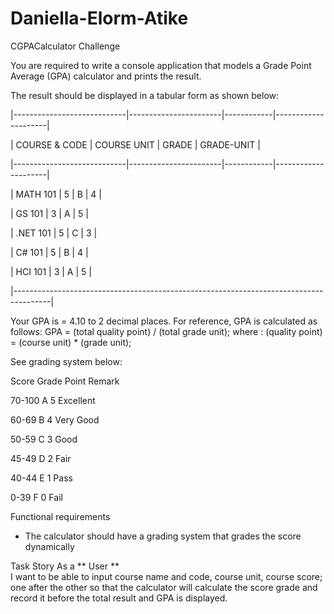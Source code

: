 # Daniella-Elorm-Atike
CGPACalculator
Challenge

You are required to write a console application that models a Grade Point Average (GPA) calculator and prints the result.

The result should be displayed in a tabular form as shown below:

 

|----------------------------|-----------------------|------------|---------------------|

| COURSE & CODE  | COURSE UNIT  | GRADE | GRADE-UNIT |

|----------------------------|-----------------------|------------|---------------------|

| MATH 101                |   5                       |   B         |   4                    |

| GS 101                     |   3                       |   A         |   5                    |

| .NET 101                  |   5                       |   C         |   3                    |

| C# 101                      |   5                       |   B         |   4                    |

| HCI 101                    |   3                       |   A         |   5                    |

|---------------------------------------------------------------------------------------|

 

Your GPA is = 4.10 to 2 decimal places. 
For reference, GPA is calculated as follows:
GPA = (total quality point) / (total grade unit); 
where :
(quality point) = (course unit) * (grade unit); 

See grading system below: 

Score   Grade    Point   Remark

70-100     A           5      Excellent

60-69       B          4       Very Good

50-59       C          3       Good

45-49       D          2       Fair

40-44       E          1       Pass

0-39         F          0       Fail

Functional requirements
- The calculator should have a grading system that grades the score dynamically
  
Task Story
As a ** User **  
I want to be able to input course name and code, course unit, course score; one after the other 
so that the calculator will calculate the score grade and record it before the total result and GPA is displayed.
